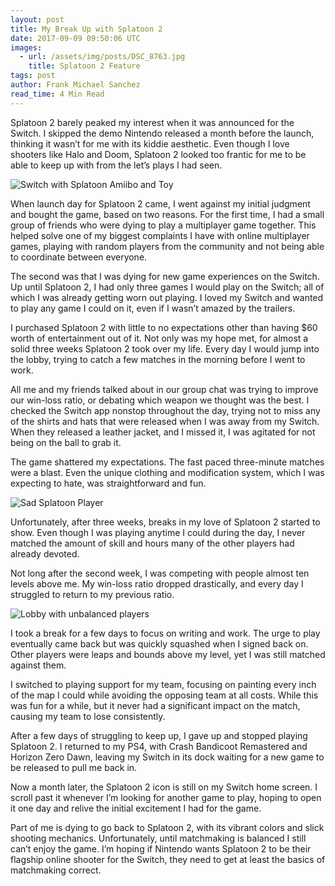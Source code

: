 ```yaml
---
layout: post
title: My Break Up with Splatoon 2
date: 2017-09-09 09:50:06 UTC
images:
  - url: /assets/img/posts/DSC_8763.jpg
    title: Splatoon 2 Feature
tags: post
author: Frank Michael Sanchez
read_time: 4 Min Read
---
```

Splatoon 2 barely peaked my interest when it was announced for the Switch. I skipped the demo Nintendo released a month before the launch, thinking it wasn’t for me with its kiddie aesthetic. Even though I love shooters like Halo and Doom, Splatoon 2 looked too frantic for me to be able to keep up with from the let’s plays I had seen.

![Switch with Splatoon Amiibo and Toy]({{site.url}}/assets/img/posts/DSC_8756.jpg)

When launch day for Splatoon 2 came, I went against my initial judgment and bought the game, based on two reasons. For the first time, I had a small group of friends who were dying to play a multiplayer game together. This helped solve one of my biggest complaints I have with online multiplayer games, playing with random players from the community and not being able to coordinate between everyone.

The second was that I was dying for new game experiences on the Switch. Up until Splatoon 2, I had only three games I would play on the Switch; all of which I was already getting worn out playing. I loved my Switch and wanted to play any game I could on it, even if I wasn’t amazed by the trailers.

I purchased Splatoon 2 with little to no expectations other than having $60 worth of entertainment out of it. Not only was my hope met, for almost a solid three weeks Splatoon 2 took over my life. Every day I would jump into the lobby, trying to catch a few matches in the morning before I went to work.

All me and my friends talked about in our group chat was trying to improve our win-loss ratio, or debating which weapon we thought was the best. I checked the Switch app nonstop throughout the day, trying not to miss any of the shirts and hats that were released when I was away from my Switch. When they released a leather jacket, and I missed it, I was agitated for not being on the ball to grab it.

The game shattered my expectations. The fast paced three-minute matches were a blast. Even the unique clothing and modification system, which I was expecting to hate, was straightforward and fun.

![Sad Splatoon Player]({{site.url}}/assets/img/posts/DSC_8763.jpg)

Unfortunately, after three weeks, breaks in my love of Splatoon 2 started to show. Even though I was playing anytime I could during the day, I never matched the amount of skill and hours many of the other players had already devoted.

Not long after the second week, I was competing with people almost ten levels above me. My win-loss ratio dropped drastically, and every day I struggled to return to my previous ratio.

![Lobby with unbalanced players]({{site.url}}/assets/img/posts/DSC_8758.jpg)

I took a break for a few days to focus on writing and work. The urge to play eventually came back but was quickly squashed when I signed back on. Other players were leaps and bounds above my level, yet I was still matched against them.

I switched to playing support for my team, focusing on painting every inch of the map I could while avoiding the opposing team at all costs. While this was fun for a while, but it never had a significant impact on the match, causing my team to lose consistently.

After a few days of struggling to keep up, I gave up and stopped playing Splatoon 2. I returned to my PS4, with Crash Bandicoot Remastered and Horizon Zero Dawn, leaving my Switch in its dock waiting for a new game to be released to pull me back in.

Now a month later, the Splatoon 2 icon is still on my Switch home screen. I scroll past it whenever I’m looking for another game to play, hoping to open it one day and relive the initial excitement I had for the game.

Part of me is dying to go back to Splatoon 2, with its vibrant colors and slick shooting mechanics. Unfortunately, until matchmaking is balanced I still can’t enjoy the game. I’m hoping if Nintendo wants Splatoon 2 to be their flagship online shooter for the Switch, they need to get at least the basics of matchmaking correct.